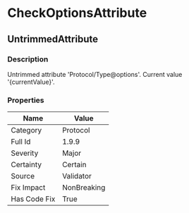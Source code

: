 ﻿---  
uid: Validator_1_9_9  
---

# CheckOptionsAttribute

## UntrimmedAttribute

### Description

Untrimmed attribute 'Protocol\/Type@options'. Current value '{currentValue}'.

### Properties

| Name         | Value       |
| ------------ | ----------- |
| Category     | Protocol    |
| Full Id      | 1.9.9       |
| Severity     | Major       |
| Certainty    | Certain     |
| Source       | Validator   |
| Fix Impact   | NonBreaking |
| Has Code Fix | True        |
